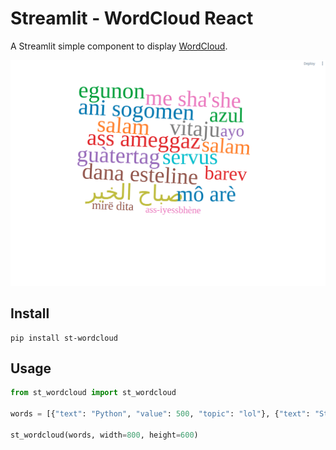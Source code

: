 # Streamlit - WordCloud React

A Streamlit simple component to display [WordCloud](https://www.npmjs.com/package/react-d3-cloud).

![](./img/demo.png)

## Install

```shell script
pip install st-wordcloud
```

## Usage

```python
from st_wordcloud import st_wordcloud

words = [{"text": "Python", "value": 500, "topic": "lol"}, {"text": "Streamlit", "value": 80},{"text": "Streamlit", "value": 80},{"text": "Streamlit", "value": 80},{"text": "Streamlit", "value": 80},{"text": "Streamlit", "value": 80},{"text": "Streamlit", "value": 80}]

st_wordcloud(words, width=800, height=600)


